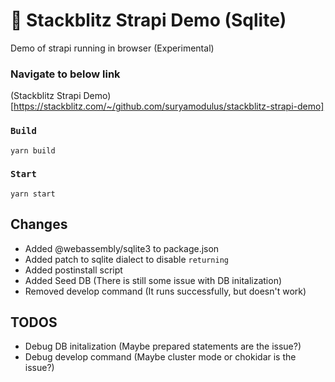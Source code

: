 # 🚀 Stackblitz Strapi Demo (Sqlite)
Demo of strapi running in browser (Experimental)

### Navigate to below link

(Stackblitz Strapi Demo)[https://stackblitz.com/~/github.com/suryamodulus/stackblitz-strapi-demo]

### `Build`

```
yarn build
```

### `Start`

```
yarn start
```

## Changes

- Added @webassembly/sqlite3 to package.json
- Added patch to sqlite dialect to disable ```returning```
- Added postinstall script
- Added Seed DB (There is still some issue with DB initalization)
- Removed develop command (It runs successfully, but doesn't work)

## TODOS
- Debug DB initalization (Maybe prepared statements are the issue?)
- Debug develop command (Maybe cluster mode or chokidar is the issue?)
